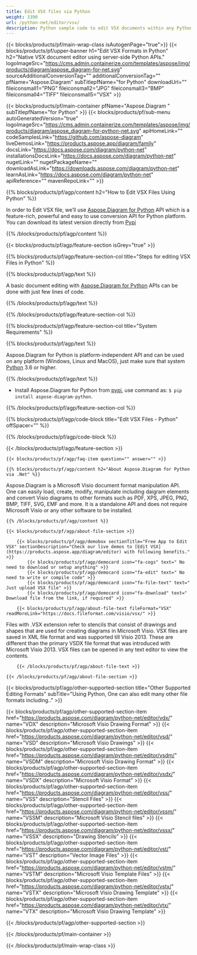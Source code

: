 ```yaml
---
title: Edit VSX files via Python 
weight: 3390
url: /python-net/editor/vsx/ 
description: Python sample code to edit VSX documents within any Python based application.
---
```


{{< blocks/products/pf/main-wrap-class isAutogenPage="true">}}
{{< blocks/products/pf/upper-banner h1="Edit VSX Formats in Python" h2="Native VSX document editor using server-side Python APIs." logoImageSrc="https://cms.admin.containerize.com/templates/aspose/img/products/diagram/aspose_diagram-for-net.svg" sourceAdditionalConversionTag="" additionalConversionTag="" pfName="Aspose.Diagram" subTitlepfName="for Python" downloadUrl="" fileiconsmall1="PNG" fileiconsmall2="JPG" fileiconsmall3="BMP" fileiconsmall4="TIFF" fileiconsmall5="VSX" >}}

{{< blocks/products/pf/main-container pfName="Aspose.Diagram " subTitlepfName="for Python" >}}
{{< blocks/products/pf/sub-menu autoGeneratedVersion="true" logoImageSrc="https://cms.admin.containerize.com/templates/aspose/img/products/diagram/aspose_diagram-for-python-net.svg" apiHomeLink="" codeSamplesLink="https://github.com/aspose-diagram" liveDemosLink="https://products.aspose.app/diagram/family" docsLink="https://docs.aspose.com/diagram/python-net" installationsDocsLink="https://docs.aspose.com/diagram/python-net" nugetLink="" nugetPackageName="" downloadAsLink="https://downloads.aspose.com/diagram/python-net" learnAsLink="https://docs.aspose.com/diagram/python-net" apiReference="" mavenRepoLink="" >}}


{{% blocks/products/pf/agp/content h2="How to Edit VSX Files Using Python" %}}

 In order to Edit VSX file, we’ll use
 [Aspose.Diagram for Python](https://products.aspose.com/diagram/python-net/) 
 API which is a feature-rich, powerful and easy to use conversion API for Python platform. You can download its latest version directly from
 [Pypi](https://pypi.org/project/aspose-diagram-python/) 

{{% /blocks/products/pf/agp/content %}}

{{< blocks/products/pf/agp/feature-section isGrey="true" >}}

{{% blocks/products/pf/agp/feature-section-col title="Steps for editing VSX Files in Python" %}}

{{% blocks/products/pf/agp/text %}}

 A basic document editing  with
 [Aspose.Diagram for Python](https://products.aspose.com/diagram/python-net) 
 APIs can be done with just few lines of code.

{{% /blocks/products/pf/agp/text %}}



{{% /blocks/products/pf/agp/feature-section-col %}}

{{% blocks/products/pf/agp/feature-section-col title="System Requirements" %}}

{{% blocks/products/pf/agp/text %}}

 Aspose.Diagram for Python is platform-independent API and can be used on any platform (Windows, Linux and MacOS), just make sure that system [Python](https://www.python.org/downloads/) 3.6 or higher. 
 
{{% /blocks/products/pf/agp/text %}}

- Install Aspose.Diagram for Python from <a href="https://pypi.org/project/aspose-diagram-python/">pypi</a>, use command as: <code>$ pip install aspose-diagram-python</code>.

{{% /blocks/products/pf/agp/feature-section-col %}}

{{% blocks/products/pf/agp/code-block title="Edit VSX Files - Python" offSpacer="" %}}


{{% /blocks/products/pf/agp/code-block %}}

{{< /blocks/products/pf/agp/feature-section >}}

    {{< blocks/products/pf/agp/faq-item question="" answer="" >}}
 

<!-- aboutfile Starts -->

    {{% blocks/products/pf/agp/content h2="About Aspose.Diagram for Python via .Net" %}}

 Aspose.Diagram is a Microsoft Visio document format manipulation API. One can easily load, create, modify, manipulate including daigram elements and convert Visio diagrams to other formats such as PDF, XPS, JPEG, PNG, BMP, TIFF, SVG, EMF and more. It is a standalone API and does not require Microsoft Visio or any other software to be installed.  



    {{% /blocks/products/pf/agp/content %}}

    {{< blocks/products/pf/agp/about-file-section >}}

        {{< blocks/products/pf/agp/demobox sectionTitle="Free App to Edit VSX" sectionDescription="Check our live demos to [Edit VSX](https://products.aspose.app/diagram/editor) with following benefits." >}}
            {{< blocks/products/pf/agp/democard icon="fa-cogs" text=" No need to download or setup anything" >}}
            {{< blocks/products/pf/agp/democard icon="fa-edit" text=" No need to write or compile code" >}}
            {{< blocks/products/pf/agp/democard icon="fa-file-text" text=" Just upload VSX file" >}}
            {{< blocks/products/pf/agp/democard icon="fa-download" text=" Download file from the link, if required" >}}

        {{< blocks/products/pf/agp/about-file-text fileFormat="VSX" readMoreLink="https://docs.fileformat.com/visio/vsx/" >}}
Files with .VSX extension refer to stencils that consist of drawings and shapes that are used for creating diagrams in Microsoft Visio. VSX files are saved in XML file format and was supported till Visio 2013. These are different than the primary VSDX file format that was introduced with Microsoft Visio 2013. VSX files can be opened in any text editor to view the contents. 

        {{< /blocks/products/pf/agp/about-file-text >}}

    {{< /blocks/products/pf/agp/about-file-section >}}

<!-- aboutfile Ends -->

{{< blocks/products/pf/agp/other-supported-section title="Other Supported Editing Formats" subTitle="Using Python, One can also edit many other file formats including.." >}}

{{< blocks/products/pf/agp/other-supported-section-item href="https://products.aspose.com/diagram/python-net/editor/vdx/" name="VDX" description="Microsoft Visio Drawing Format" >}}
{{< blocks/products/pf/agp/other-supported-section-item href="https://products.aspose.com/diagram/python-net/editor/vsd/" name="VSD" description="Microsoft Visio Drawings" >}}
{{< blocks/products/pf/agp/other-supported-section-item href="https://products.aspose.com/diagram/python-net/editor/vsdm/" name="VSDM" description="Microsoft Visio Drawing Format" >}}
{{< blocks/products/pf/agp/other-supported-section-item href="https://products.aspose.com/diagram/python-net/editor/vsdx/" name="VSDX" description="Microsoft Visio Format" >}}
{{< blocks/products/pf/agp/other-supported-section-item href="https://products.aspose.com/diagram/python-net/editor/vss/" name="VSS" description="Stencil Files" >}}
{{< blocks/products/pf/agp/other-supported-section-item href="https://products.aspose.com/diagram/python-net/editor/vssm/" name="VSSM" description="Microsoft Visio Stencil files" >}}
{{< blocks/products/pf/agp/other-supported-section-item href="https://products.aspose.com/diagram/python-net/editor/vssx/" name="VSSX" description="Drawing Stencils" >}}
{{< blocks/products/pf/agp/other-supported-section-item href="https://products.aspose.com/diagram/python-net/editor/vst/" name="VST" description="Vector Image Files" >}}
{{< blocks/products/pf/agp/other-supported-section-item href="https://products.aspose.com/diagram/python-net/editor/vstm/" name="VSTM" description="Microsoft Visio Template Files" >}}
{{< blocks/products/pf/agp/other-supported-section-item href="https://products.aspose.com/diagram/python-net/editor/vstx/" name="VSTX" description="Microsoft Visio Drawing Template" >}}
{{< blocks/products/pf/agp/other-supported-section-item href="https://products.aspose.com/diagram/python-net/editor/vtx/" name="VTX" description="Microsoft Visio Drawing Template" >}}

{{< /blocks/products/pf/agp/other-supported-section >}}

{{< /blocks/products/pf/main-container >}}
    
{{< /blocks/products/pf/main-wrap-class >}}